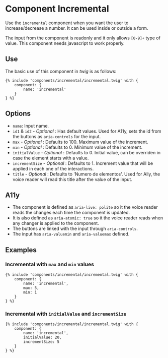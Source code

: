 # Component Incremental
Use the `incremental` component when you want the user to increase/decrease a number. It can be used inside or outside a form.

The input from the component is readonly and it only allows `[0-9]+` type of value.
This component needs javascript to work properly.

## Use
The basic use of this component in *twig* is as follows:
```twig
{% include 'components/incremental/incremental.twig' with {
    component: {
        name: 'incremental'
    }
} %}
```

## Options
+ `name`: Input name.
+ `id1` & `id2` - *Optional* : Has default values. Used for A11y, sets the id from the buttons as `aria-controls` for the input.
+ `max` - *Optional* : Defaults to 100. Maximum value of the increment.
+ `min` - *Optional* : Defaults to 0. Mínimum value of the increment.
+ `initialValue` - *Optional* : Defaults to 0. Initial value, can be overriden in case the element starts with a value.
+ `incrementSize` - *Optional* : Defaults to 1. Increment value that will be applied in each one of the interactions.
+ `title` - *Optional* : Defaults to 'Numero de elementos'. Used for Ally, the voice reader will read this title after the value of the input.

## A11y
+ The component is defined as `aria-live: polite` so it the voice reader reads the changes each time the component is updated.
+ It is also defined as `aria-atomic: true` so it the voice reader reads when any changer is applied to the component.
+ The buttons are linked with the input through `aria-controls`.
+ The input has `aria-valuemin` and `aria-valuemax` defined.

## Examples
### Incremental with `max` and `min` values
```twig
{% include 'components/incremental/incremental.twig' with {
    component: {
        name: 'incremental',
        max: 5,
        min: 1
    }
} %}
```

### Incremental with `initialValue` and `incrementSize`
```twig
{% include 'components/incremental/incremental.twig' with {
    component: {
        name: 'incremental',
        initialValue: 20,
        incrementSize: 5
    }
} %}
```
